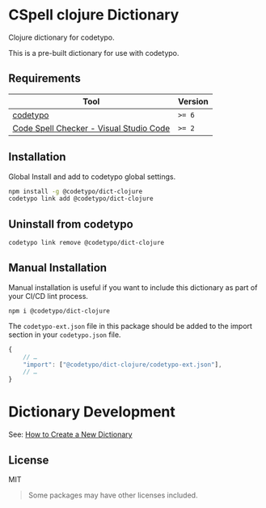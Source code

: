 # CSpell clojure Dictionary

Clojure dictionary for codetypo.

This is a pre-built dictionary for use with codetypo.

## Requirements

| Tool                                                                                                                                 | Version |
| ------------------------------------------------------------------------------------------------------------------------------------ | ------- |
| [codetypo](https://github.com/khulnasofto)                                                                               | `>= 6`  |
| [Code Spell Checker - Visual Studio Code](https://marketplace.visualstudio.com/items?itemName=khulnasoftell-checker) | `>= 2`  |

## Installation

Global Install and add to codetypo global settings.

```sh
npm install -g @codetypo/dict-clojure
codetypo link add @codetypo/dict-clojure
```

## Uninstall from codetypo

```sh
codetypo link remove @codetypo/dict-clojure
```

## Manual Installation

Manual installation is useful if you want to include this dictionary as part of your CI/CD lint process.

```
npm i @codetypo/dict-clojure
```

The `codetypo-ext.json` file in this package should be added to the import section in your `codetypo.json` file.

```javascript
{
    // …
    "import": ["@codetypo/dict-clojure/codetypo-ext.json"],
    // …
}
```

# Dictionary Development

See: [How to Create a New Dictionary](https://github.com/khulnasofto-dicts#how-to-create-a-new-dictionary)

## License

MIT

> Some packages may have other licenses included.
